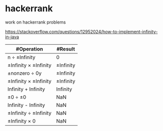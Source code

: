 # hackerrank
work on hackerrank problems

https://stackoverflow.com/questions/12952024/how-to-implement-infinity-in-java

| #Operation              |    #Result     |
| ----------------------- | ---------------|
| n ÷ ±Infinity           | 0              |
| ±Infinity × ±Infinity   | ±Infinity      |
| ±nonzero  ÷ 0y          | ±Infinity      |
| ±Infinity × ±Infinity   | ±Infinity      |
|  Infinity  + Infinity   |  Infinity      |
| ±0 ÷ ±0                 |  NaN           |
|  Infinity -  Infinity   |  NaN           |
| ±Infinity ÷ ±Infinity   |  NaN           |
| ±Infinity × 0           |  NaN           |






